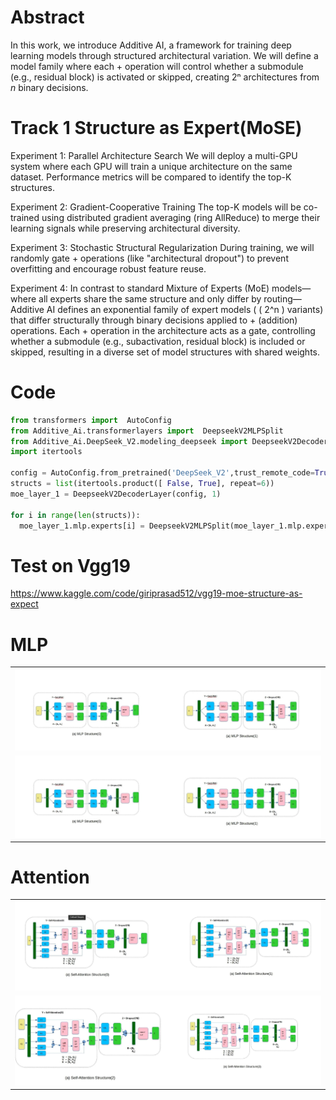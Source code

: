 # Abstract

In this work, we introduce Additive AI, a framework for training deep learning models through structured architectural variation. We will define a model family where each + operation will control whether a submodule (e.g., residual block) is activated or skipped, creating 2ⁿ architectures from *n* binary decisions.

# Track 1 Structure as Expert(MoSE)
Experiment 1: Parallel Architecture Search 
We will deploy a multi-GPU system where each GPU will train a unique architecture on the same dataset. Performance metrics will be compared to identify the top-K structures.

Experiment 2: Gradient-Cooperative Training
The top-K models will be co-trained using distributed gradient averaging (ring AllReduce) to merge their learning signals while preserving architectural diversity.

Experiment 3: Stochastic Structural Regularization
During training, we will randomly gate + operations (like "architectural dropout") to prevent overfitting and encourage robust feature reuse.

Experiment 4: In contrast to standard Mixture of Experts (MoE) models—where all experts share the same structure and only differ by routing—Additive AI defines an exponential family of expert models ( ( 2^n ) variants) that differ structurally through binary decisions applied to + (addition) operations. Each + operation in the architecture acts as a gate, controlling whether a submodule (e.g., subactivation, residual block) is included or skipped, resulting in a diverse set of model structures with shared weights.


# Code
```py
from transformers import  AutoConfig
from Additive_Ai.transformerlayers import  DeepseekV2MLPSplit
from Additive_Ai.DeepSeek_V2.modeling_deepseek import DeepseekV2DecoderLayer, DeepseekV2Config 
import itertools

config = AutoConfig.from_pretrained('DeepSeek_V2',trust_remote_code=True)
structs = list(itertools.product([ False, True], repeat=6))
moe_layer_1 = DeepseekV2DecoderLayer(config, 1)

for i in range(len(structs)):
  moe_layer_1.mlp.experts[i] = DeepseekV2MLPSplit(moe_layer_1.mlp.experts[0],num_splits=7 struct=structs[i])
```
# Test on Vgg19
https://www.kaggle.com/code/giriprasad512/vgg19-moe-structure-as-expect

# MLP
<table>
  
  <tr>
    <td valign="top"><img src="./images/mlp1.jpeg"></td>
    
    
  </tr>
  <td valign="top"><img src="./images/mlp1.jpeg"></td>
  <tr>
    
  </tr>
 </table>

# Attention
<table>
  
  <tr>
    <td valign="top"><img src="./images/selfattention1.jpeg"></td>
    
    
  </tr>
  <td valign="top"><img src="./images/selfattention2.jpeg"></td>
  <tr>
    
  </tr>
 </table>


